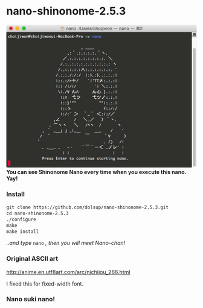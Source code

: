 # nano-shinonome-2.5.3

![Kawaii Nano-chan Image](https://raw.githubusercontent.com/dolsup/nano-shinonome-2.5.3/image/nano-shinonome.png)
**You can see Shinonome Nano every time when you execute this nano. Yay!**

### Install 
```
git clone https://github.com/dolsup/nano-shinonome-2.5.3.git
cd nano-shinonome-2.5.3
./configure
make
make install
```
*..and type* `nano` *, then you will meet Nano-chan!*


### Original ASCII art
http://anime.en.utf8art.com/arc/nichijou_266.html

I fixed this for fixed-width font.

### Nano suki nano!
